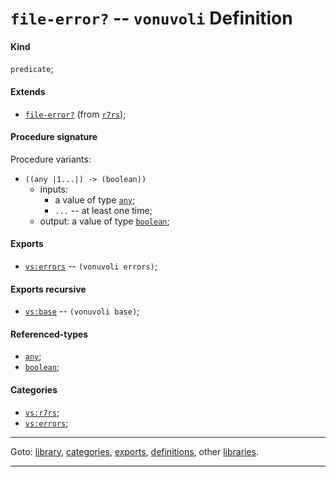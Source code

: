 

<a id='definition__vonuvoli__file-error_3f'></a>

# `file-error?` -- `vonuvoli` Definition


<a id='definition__vonuvoli__file-error_3f__kind'></a>

#### Kind

`predicate`;


<a id='definition__vonuvoli__file-error_3f__extends'></a>

#### Extends

 * [`file-error?`](../../r7rs/definitions/file-error_3f.md#definition__r7rs__file-error_3f) (from [`r7rs`](../../r7rs/_index.md#library__r7rs));


<a id='definition__vonuvoli__file-error_3f__procedure-signature'></a>

#### Procedure signature

Procedure variants:
 * `((any |1...|) -> (boolean))`
   * inputs:
     * a value of type [`any`](../../r7rs/types/any.md#type__r7rs__any);
     * `...` -- at least one time;
   * output: a value of type [`boolean`](../../r7rs/types/boolean.md#type__r7rs__boolean);


<a id='definition__vonuvoli__file-error_3f__exports'></a>

#### Exports

 * [`vs:errors`](../../vonuvoli/exports/vs_3a_errors.md#export__vonuvoli__vs_3a_errors) -- `(vonuvoli errors)`;


<a id='definition__vonuvoli__file-error_3f__exports-recursive'></a>

#### Exports recursive

 * [`vs:base`](../../vonuvoli/exports/vs_3a_base.md#export__vonuvoli__vs_3a_base) -- `(vonuvoli base)`;


<a id='definition__vonuvoli__file-error_3f__referenced-types'></a>

#### Referenced-types

 * [`any`](../../r7rs/types/any.md#type__r7rs__any);
 * [`boolean`](../../r7rs/types/boolean.md#type__r7rs__boolean);


<a id='definition__vonuvoli__file-error_3f__categories'></a>

#### Categories

 * [`vs:r7rs`](../../vonuvoli/categories/vs_3a_r7rs.md#category__vonuvoli__vs_3a_r7rs);
 * [`vs:errors`](../../vonuvoli/categories/vs_3a_errors.md#category__vonuvoli__vs_3a_errors);

----

Goto: [library](../../vonuvoli/_index.md#library__vonuvoli), [categories](../../vonuvoli/categories/_index.md#toc__vonuvoli__categories), [exports](../../vonuvoli/exports/_index.md#toc__vonuvoli__exports), [definitions](../../vonuvoli/definitions/_index.md#toc__vonuvoli__definitions), other [libraries](../../_libraries.md#toc__libraries).

----

